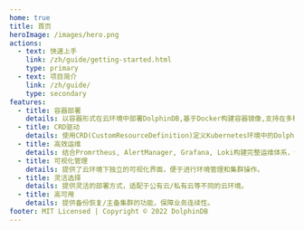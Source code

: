 ```yaml
---
home: true
title: 首页
heroImage: /images/hero.png
actions:
  - text: 快速上手
    link: /zh/guide/getting-started.html
    type: primary
  - text: 项目简介
    link: /zh/guide/
    type: secondary
features:
  - title: 容器部署
    details: 以容器形式在云环境中部署DolphinDB,基于Docker构建容器镜像,支持在多种云平台的Kubernetes环境中运行。
  - title: CRD驱动
    details: 使用CRD(CustomResourceDefinition)定义Kubernetes环境中的DolphinDB,通过Operator进行CRD的解析。
  - title: 高效运维
    details: 结合Promrtheus, AlertManager, Grafana, Loki构建完整运维体系，保障云上集群高可用。
  - title: 可视化管理
    details: 提供了云环境下独立的可视化界面，便于进行环境管理和集群操作。
  - title: 灵活选择
    details: 提供灵活的部署方式，适配于公有云/私有云等不同的云环境。
  - title: 高可用
    details: 提供备份恢复/主备集群的功能，保障业务连续性。
footer: MIT Licensed | Copyright © 2022 DolphinDB
---
```


<!-- ### 在Kubernetes环境中部署DolphinDB-MGR

<CodeGroup>
  <CodeGroupItem title="Helm" active>

```bash
# 添加Helm仓库
helm repo add dolphindb https://dolphindbit.github.io/helm-chart/

# 使用Helm安装DolphinDB-MGR
# 待Pod均准备就绪即可通过service资源访问可视化界面
helm install dolphindb-mgr dolphindb/dolphindb-mgr \
  --set-file license.content=$licensePath/license.lic \
  -ndolphindb --create-namespace
```

  </CodeGroupItem>
</CodeGroup> -->
